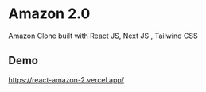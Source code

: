 # Amazon 2.0

Amazon Clone built with React JS, Next JS , Tailwind CSS

## Demo
https://react-amazon-2.vercel.app/
